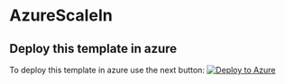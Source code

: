# AzureScaleIn

## Deploy this template in azure
To deploy this template in azure use the next button:
[![Deploy to Azure](https://aka.ms/deploytoazurebutton)](https://portal.azure.com/#create/Microsoft.Template/uri/https%3A%2F%2Fraw.githubusercontent.com%2FPiwccle%2FAzureScaleIn%2Frefs%2Fheads%2Fmain%2Fazuredeploy.json)

